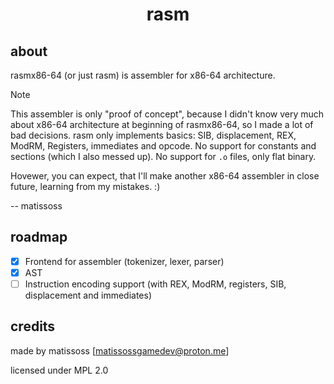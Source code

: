 <div align=center>
    <h1>rasm</h1>
</div>

## about

rasmx86-64 (or just rasm) is assembler for x86-64 architecture.

> [!NOTE]
> This assembler is only "proof of concept", because
> I didn't know very much about x86-64 architecture at beginning of rasmx86-64, so I made a lot of bad decisions.
> rasm only implements basics: SIB, displacement, REX, ModRM, Registers, immediates and opcode. 
> No support for constants and sections (which I also messed up). No support for `.o` files, only flat binary.
>
> Hovewer, you can expect, that I'll make another x86-64 assembler in close future, learning from my mistakes. :)
>
> -- matissoss

## roadmap

- [x] Frontend for assembler (tokenizer, lexer, parser)
- [x] AST
- [ ] Instruction encoding support (with REX, ModRM, registers, SIB, displacement and immediates)

## credits

made by matissoss [matissossgamedev@proton.me]

licensed under MPL 2.0
